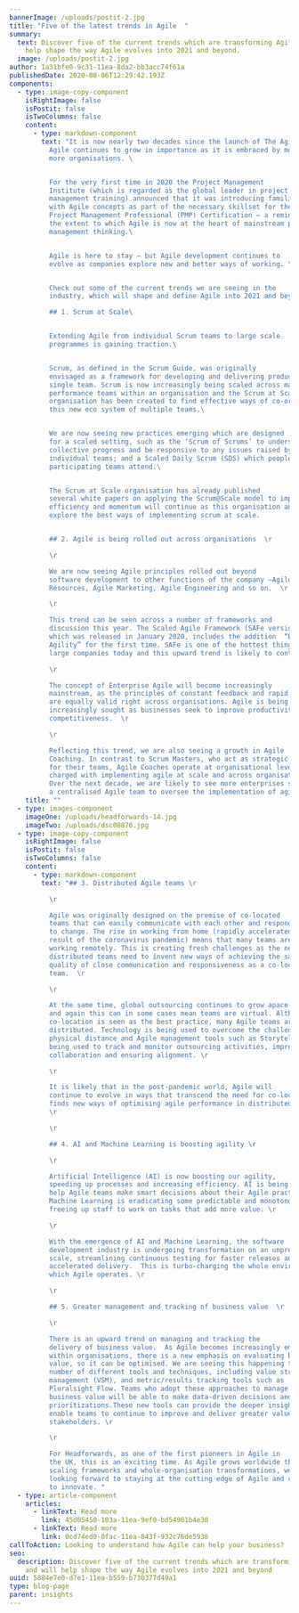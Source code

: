 ```yaml
---
bannerImage: /uploads/postit-2.jpg
title: "Five of the latest trends in Agile  "
summary:
  text: Discover five of the current trends which are transforming Agile and will
    help shape the way Agile evolves into 2021 and beyond.
  image: /uploads/postit-2.jpg
author: 1a31bfe0-9c31-11ea-8da2-bb3acc74f61a
publishedDate: 2020-08-06T12:29:42.193Z
components:
  - type: image-copy-component
    isRightImage: false
    isPostit: false
    isTwoColumns: false
    content:
      - type: markdown-component
        text: "It is now nearly two decades since the launch of The Agile Manifesto, yet
          Agile continues to grow in importance as it is embraced by more and
          more organisations. \ 


          For the very first time in 2020 the Project Management
          Institute (which is regarded as the global leader in project
          management training) announced that it was introducing familiarity
          with Agile concepts as part of the necessary skillset for their
          Project Management Professional (PMP) Certification – a reminder of
          the extent to which Agile is now at the heart of mainstream project
          management thinking.\ 


          Agile is here to stay – but Agile development continues to
          evolve as companies explore new and better ways of working. \ 


          Check out some of the current trends we are seeing in the
          industry, which will shape and define Agile into 2021 and beyond.

          ## 1. Scrum at Scale\ 


          Extending Agile from individual Scrum teams to large scale
          programmes is gaining traction.\ 


          Scrum, as defined in the Scrum Guide, was originally
          envisaged as a framework for developing and delivering products by a
          single team. Scrum is now increasingly being scaled across many high
          performance teams within an organisation and the Scrum at Scale
          organisation has been created to find effective ways of co-ordinating
          this new eco system of multiple teams.\ 


          We are now seeing new practices emerging which are designed
          for a scaled setting, such as the ‘Scrum of Scrums’ to understand
          collective progress and be responsive to any issues raised by
          individual teams; and a Scaled Daily Scrum (SDS) which people from
          participating teams attend.\ 


          The Scrum at Scale organisation has already published
          several white papers on applying the Scrum@Scale model to improve
          efficiency and momentum will continue as this organisation and others
          explore the best ways of implementing scrum at scale.


          ## 2. Agile is being rolled out across organisations  \r

          \r

          We are now seeing Agile principles rolled out beyond
          software development to other functions of the company –Agile Human
          Resources, Agile Marketing, Agile Engineering and so on.  \r

          \r

          This trend can be seen across a number of frameworks and
          discussion this year. The Scaled Agile Framework (SAFe version 5.0)
          which was released in January 2020, includes the addition  “Business
          Agility” for the first time. SAFe is one of the hottest things amongst
          large companies today and this upward trend is likely to continue. \r

          \r

          The concept of Enterprise Agile will become increasingly
          mainstream, as the principles of constant feedback and rapid iteration
          are equally valid right across organisations. Agile is being
          increasingly sought as businesses seek to improve productivity and
          competitiveness.  \r

          \r

          Reflecting this trend, we are also seeing a growth in Agile
          Coaching. In contrast to Scrum Masters, who act as strategic coaches
          for their teams, Agile Coaches operate at organisational level,
          charged with implementing agile at scale and across organisations.
          Over the next decade, we are likely to see more enterprises setting up
          a centralised Agile team to oversee the implementation of agile. "
    title: ""
  - type: images-component
    imageOne: /uploads/headforwards-14.jpg
    imageTwo: /uploads/dsc08876.jpg
  - type: image-copy-component
    isRightImage: false
    isPostit: false
    isTwoColumns: false
    content:
      - type: markdown-component
        text: "## 3. Distributed Agile teams \r

          \r

          Agile was originally designed on the premise of co-located
          teams that can easily communicate with each other and respond quickly
          to change. The rise in working from home (rapidly accelerated as a
          result of the coronavirus pandemic) means that many teams are now
          working remotely. This is creating fresh challenges as the newly
          distributed teams need to invent new ways of achieving the same
          quality of close communication and responsiveness as a co-located
          team.  \r

          \r

          At the same time, global outsourcing continues to grow apace
          and again this can in some cases mean teams are virtual. Although
          co-location is seen as the best practice, many Agile teams are now
          distributed. Technology is being used to overcome the challenges of
          physical distance and Agile management tools such as Storyteller are
          being used to track and monitor outsourcing activities, improving
          collaboration and ensuring alignment. \r

          \r

          It is likely that in the post-pandemic world, Agile will
          continue to evolve in ways that transcend the need for co-location and
          finds new ways of optimising agile performance in distributed teams.
          \r

          \r

          ## 4. AI and Machine Learning is boosting agility \r

          \r

          Artificial Intelligence (AI) is now boosting our agility,
          speeding up processes and increasing efficiency. AI is being used to
          help Agile teams make smart decisions about their Agile practice, and
          Machine Learning is eradicating some predictable and monotonous tasks,
          freeing up staff to work on tasks that add more value. \r

          \r

          With the emergence of AI and Machine Learning, the software
          development industry is undergoing transformation on an unprecedented
          scale, streamlining continuous testing for faster releases and
          accelerated delivery.  This is turbo-charging the whole environment in
          which Agile operates. \r

          \r

          ## 5. Greater management and tracking of business value  \r

          \r

          There is an upward trend on managing and tracking the
          delivery of business value.  As Agile becomes increasingly embedded
          within organisations, there is a new emphasis on evaluating business
          value, so it can be optimised. We are seeing this happening through a
          number of different tools and techniques, including value stream
          management (VSM), and metric/results tracking tools such as
          Pluralsight Flow. Teams who adopt these approaches to manage and track
          business value will be able to make data-driven decisions and
          prioritizations.These new tools can provide the deeper insights that
          enable teams to continue to improve and deliver greater value to
          stakeholders. \r

          \r

          For Headforwards, as one of the first pioneers in Agile in
          the UK, this is an exciting time. As Agile grows worldwide through
          scaling frameworks and whole-organisation transformations, we are
          looking forward to staying at the cutting edge of Agile and continuing
          to innovate. "
  - type: article-component
    articles:
      - linkText: Read more
        link: 45d05450-103a-11ea-9ef0-bd54961b4e30
      - linkText: Read more
        link: 0cd74ed0-0fac-11ea-843f-932c76de5936
callToAction: Looking to understand how Agile can help your business?
seo:
  description: Discover five of the current trends which are transforming Agile
    and will help shape the way Agile evolves into 2021 and beyond
uuid: 5884e7e0-d7e1-11ea-b559-b730377d49a1
type: blog-page
parent: insights
---
```

